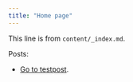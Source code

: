 ```yaml
---
title: "Home page"
---
```


This line is from `content/_index.md`.

Posts:
+ [Go to testpost](test).
